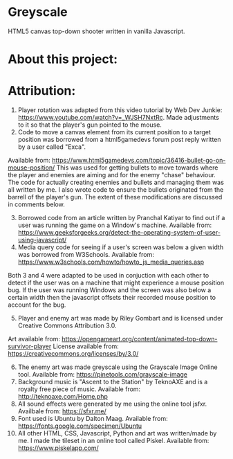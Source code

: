 # Greyscale

HTML5 canvas top-down shooter written in vanilla Javascript. 

# About this project:

# Attribution:

1. Player rotation was adapted from this video tutorial by Web Dev Junkie: https://www.youtube.com/watch?v=_WJSH7NxtRc. Made adjustments to it so that the player's gun pointed to the mouse.
2. Code to move a canvas element from its current position to a target position was borrowed from a html5gamedevs forum post reply written by a user called "Exca". 
 
Available from: https://www.html5gamedevs.com/topic/36416-bullet-go-on-mouse-position/
This was used for getting bullets to move towards where the player and enemies are aiming and for the enemy "chase" behaviour.
The code for actually creating enemies and bullets and managing them was all written by me.
I also wrote code to ensure the bullets originated from the barrell of the player's gun. The extent of these modifications are discussed in comments below.
 
3. Borrowed code from an article written by Pranchal Katiyar to find out if a user was running the game on a Window's machine. Available from: https://www.geeksforgeeks.org/detect-the-operating-system-of-user-using-javascript/
4. Media query code for seeing if a user's screen was below a given width was borrowed from W3Schools. Available from: https://www.w3schools.com/howto/howto_js_media_queries.asp 
 
Both 3 and 4 were adapted to be used in conjuction with each other to detect if the user was on a machine that might experience a mouse position bug.
If the user was running Windows and the screen was also below a certain width then the javascript offsets their recorded mouse position to account for the bug. 

5. Player and enemy art was made by Riley Gombart and is licensed under Creative Commons Attribution 3.0. 

Art available from: https://opengameart.org/content/animated-top-down-survivor-player 
License available from: https://creativecommons.org/licenses/by/3.0/

6. The enemy art was made greyscale using the Grayscale Image Online tool. Available from: https://pinetools.com/grayscale-image
7. Background music is "Ascent to the Station" by TeknoAXE and is a royalty free piece of music. Available from: http://teknoaxe.com/Home.php
8. All sound effects were generated by me using the online tool jsfxr. Availbale from: https://sfxr.me/
9. Font used is Ubuntu by Dalton Maag. Available from: https://fonts.google.com/specimen/Ubuntu
10. All other HTML, CSS, Javascript, Python and art was written/made by me. I made the tileset in an online tool called Piskel. Available from: https://www.piskelapp.com/
